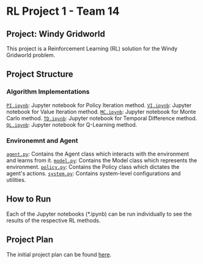 # RL Project 1 - Team 14

## Project: Windy Gridworld

This project is a Reinforcement Learning (RL) solution for the Windy Gridworld problem.

## Project Structure

### Algorithm Implementations

[`PI.ipynb`](./PI.ipynb): Jupyter notebook for Policy Iteration method.
[`VI.ipynb`](./VI.ipynb): Jupyter notebook for Value Iteration method.
[`MC.ipynb`](./MC.ipynb): Jupyter notebook for Monte Carlo method.
[`TD.ipynb`](./TD.ipynb): Jupyter notebook for Temporal Difference method.
[`QL.ipynb`](./QL.ipynb): Jupyter notebook for Q-Learning method.

### Environemnt and Agent

[`agent.py`](./agent.py): Contains the Agent class which interacts with the environment and learns from it.
[`model.py`](./model.py): Contains the Model class which represents the environment.
[`policy.py`](./policy.py): Contains the Policy class which dictates the agent's actions.
[`system.py`](./system.py): Contains system-level configurations and utilities.

## How to Run

Each of the Jupyter notebooks (*.ipynb) can be run individually to see the results of the respective RL methods.

## Project Plan

The initial project plan can be found [here](https://excalidraw.com/#json=f6E6bVPq5KErlDAResr5j,0-sQDDYbUevPpKHgte_Plw).
